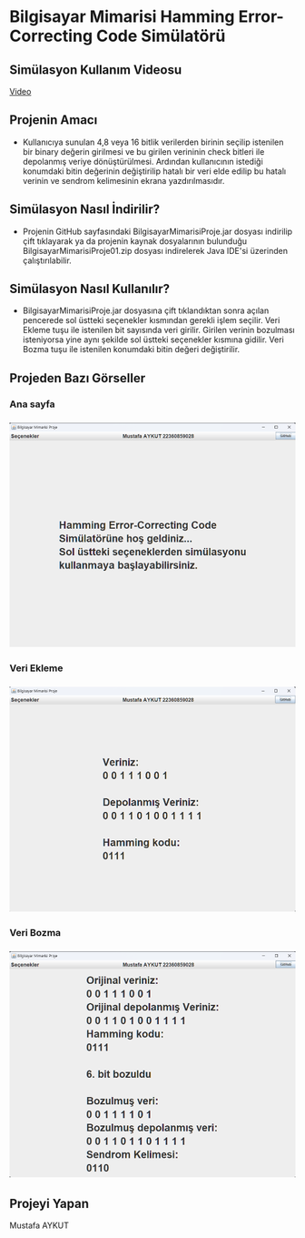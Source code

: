 # Bilgisayar Mimarisi Hamming Error-Correcting Code Simülatörü

## Simülasyon Kullanım Videosu
[Video](https://youtu.be/SIEGoBo7YGc)

## Projenin Amacı

* Kullanıcıya sunulan 4,8 veya 16 bitlik verilerden birinin seçilip istenilen bir binary değerin girilmesi ve bu girilen verininin check bitleri ile depolanmış veriye dönüştürülmesi. Ardından kullanıcının istediği konumdaki bitin değerinin değiştirilip hatalı bir veri elde edilip bu hatalı verinin ve sendrom kelimesinin ekrana yazdırılmasıdır.

## Simülasyon Nasıl İndirilir?
* Projenin GitHub sayfasındaki BilgisayarMimarisiProje.jar dosyası indirilip çift tıklayarak ya da projenin kaynak dosyalarının bulunduğu BilgisayarMimarisiProje01.zip dosyası indirelerek Java IDE'si üzerinden çalıştırılabilir.

## Simülasyon Nasıl Kullanılır?
* BilgisayarMimarisiProje.jar dosyasına çift tıklandıktan sonra açılan pencerede sol üstteki seçenekler kısmından gerekli işlem seçilir. Veri Ekleme tuşu ile istenilen bit sayısında veri girilir. Girilen verinin bozulması isteniyorsa yine aynı şekilde sol üstteki seçenekler kısmına gidilir. Veri Bozma tuşu ile istenilen konumdaki bitin değeri değiştirilir.
  
## Projeden Bazı Görseller
### Ana sayfa
### ![ana_sayfa](./menu.png)
### Veri Ekleme
### ![veri_ekleme](./ekleme.png)
### Veri Bozma
### ![veri_bozma](./bozma.png)

## Projeyi Yapan
Mustafa AYKUT





